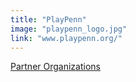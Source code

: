 ```yaml
---
title: "PlayPenn"
image: "playpenn_logo.jpg"
link: "www.playpenn.org/"
---
```


[Partner Organizations](/programs/partner-organizations)